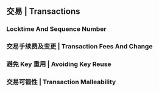 ## 交易 | Transactions











### Locktime And Sequence Number

### 交易手续费及变更 | Transaction Fees And Change

### 避免 Key 重用 | Avoiding Key Reuse

### 交易可锻性 | Transaction Malleability